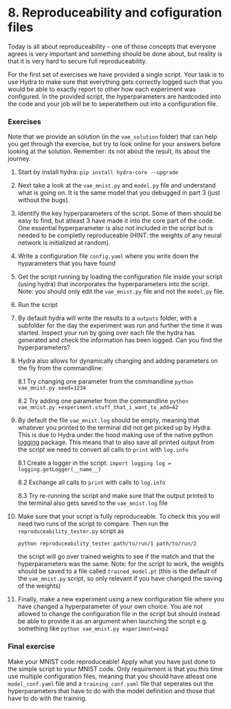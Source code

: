 # 8. Reproduceability and cofiguration files

Today is all about reproduceability - one of those concepts that everyone agrees is very important and something
should be done about, but reality is that it is very hard to secure full reproduceability.

For the first set of exercises we have provided a single script. Your task is to use Hydra to make sure that everything
gets correctly logged such that you would be able to exactly report to other how each experiment was configured. In the
provided script, the hyperparameters are hardcoded into the code and your job will be to seperatethem out into a 
configuration file.

### Exercises

Note that we provide an solution (in the `vae_solution` folder) that can help you get through the exercise, 
but try to look online for your answers before looking at the solution. 
Remember: its not about the result, its about the journey.

1. Start by install hydra: `pip install hydra-core --upgrade`

2. Next take a look at the `vae_mnist.py` and `model.py` file and understand what is going on. It is the same model 
   that you debugged in part 3 (just without the bugs).
   
3. Identify the key hyperparameters of the script. Some of them should be easy to find, but atleast 3 have
   made it into the core part of the code. One essential hyperparameter is also not included in the script
   but is needed to be completly reproduceable (HINT: the weights of any neural network is initialized at
   random).
   
4. Write a configuration file `config.yaml` where you write down the hyparameters that you have found

5. Get the script running by loading the configuration file inside your script (using hydra) that incorporates
   the hyperparameters into the script. Note: you should only edit the `vae_mnist.py` file and not the `model.py` file.
   
6. Run the script

7. By default hydra will write the results to a `outputs` folder, with a subfolder for the day the experiment
   was run and further the time it was started. Inspect your run by going over each file the hydra has generated
   and check the information has been logged. Can you find the hyperparameters?
   
8. Hydra also allows for dynamically changing and adding parameters on the fly from the commandline:

   8.1 Try changing one parameter from the commandline
       ```
       python vae_mnist.py seed=1234
       ```

   8.2 Try adding one parameter from the commandline
       ```
       python vae_mnist.py +experiment.stuff_that_i_want_to_add=42
       ```

9. By default the file `vae_mnist.log` should be empty, meaning that whatever you printed to the terminal
   did not get picked up by Hydra. This is due to Hydra under the hood making use of the native python 
   [logging](https://docs.python.org/3/library/logging.html) package. This means that to also save all 
   printed output from the script we need to convert all calls to `print` with `log.info`

   8.1 Create a logger in the script:
       ```
       import logging
       log = logging.getLogger(__name__)
       ```

   8.2 Exchange all calls to `print` with calls to `log.info`

   8.3 Try re-running the script and make sure that the output printed to the terminal also gets saved to the
       `vae_mnist.log` file

10. Make sure that your script is fully reproduceable. To check this you will need two runs of the script to
    compare. Then run the `reproduceability_tester.py` script as
    ```
    python reproduceability_tester path/to/run/1 path/to/run/2
    ```
    the script will go over trained weights to see if the match and that the hyperparameters was the same. Note:
    for the script to work, the weights should be saved to a file called `trained_model.pt` (this is the default
    of the `vae_mnist.py` script, so only relevant if you have changed the saving of the weights)

11. Finally, make a new experiment using a new configuration file where you have changed a hyperparameter of
    your own choice. You are not allowed to change the configuration file in the script but should instead
    be able to provide it as an argument when launching the script e.g. something like
    ```python vae_mnist.py experiment=exp2```
  
### Final exercise

Make your MNIST code reproduceable! Apply what you have just done to the simple script to your MNIST code.
Only requirement is that you this time use multiple configuration files, meaning that you should have atleast
one `model_conf.yaml` file and a `training_conf.yaml` file that seperates out the hyperparameters that have to
do with the model definition and those that have to do with the training.
